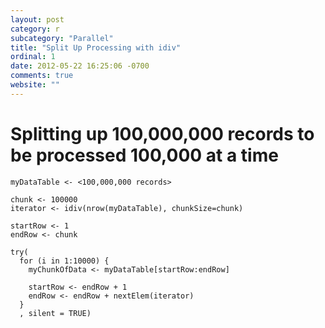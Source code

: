 ```yaml
---
layout: post
category: r
subcategory: "Parallel"
title: "Split Up Processing with idiv"
ordinal: 1
date: 2012-05-22 16:25:06 -0700
comments: true
website: ""
---
```

<!--break-->

# Splitting up 100,000,000 records to be processed 100,000 at a time

    myDataTable <- <100,000,000 records>

    chunk <- 100000
    iterator <- idiv(nrow(myDataTable), chunkSize=chunk)

    startRow <- 1
    endRow <- chunk

    try(
      for (i in 1:10000) {
        myChunkOfData <- myDataTable[startRow:endRow]

        startRow <- endRow + 1
        endRow <- endRow + nextElem(iterator)
      }
      , silent = TRUE)
